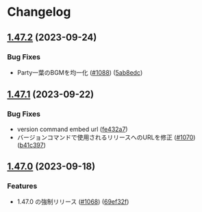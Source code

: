# Changelog

## [1.47.2](https://github.com/approvers/OreOreBot2/compare/OreOreBot2-v1.47.1...OreOreBot2-v1.47.2) (2023-09-24)


### Bug Fixes

* Party一葉のBGMを均一化 ([#1088](https://github.com/approvers/OreOreBot2/issues/1088)) ([5ab8edc](https://github.com/approvers/OreOreBot2/commit/5ab8edc573eb2d69b579a25f0ebcfceb2a3b8f41))

## [1.47.1](https://github.com/approvers/OreOreBot2/compare/OreOreBot2-v1.47.0...OreOreBot2-v1.47.1) (2023-09-22)


### Bug Fixes

* version command embed url ([fe432a7](https://github.com/approvers/OreOreBot2/commit/fe432a706cba0911b95b9351a0d0e7e02f88ecb7))
* バージョンコマンドで使用されるリリースへのURLを修正 ([#1070](https://github.com/approvers/OreOreBot2/issues/1070)) ([b41c397](https://github.com/approvers/OreOreBot2/commit/b41c397b3949214893108660de073342d0f9a596))

## [1.47.0](https://github.com/approvers/OreOreBot2/compare/OreOreBot2-v1.46.0...OreOreBot2-v1.47.0) (2023-09-18)


### Features

* 1.47.0 の強制リリース ([#1068](https://github.com/approvers/OreOreBot2/issues/1068)) ([69ef32f](https://github.com/approvers/OreOreBot2/commit/69ef32f4a3a325120a6f10e20dac6c2fc443e4ed))
